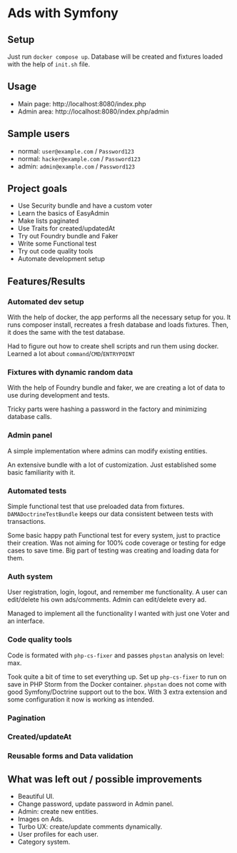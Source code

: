 # Ads with Symfony

## Setup

Just run `docker compose up`. Database will be created and fixtures loaded with the help of `init.sh` file.

## Usage

- Main page: http://localhost:8080/index.php
- Admin area: http://localhost:8080/index.php/admin

## Sample users

- normal: `user@example.com` / `Password123`
- normal: `hacker@example.com` / `Password123`
- admin: `admin@example.com` / `Password123`

## Project goals

- Use Security bundle and have a custom voter
- Learn the basics of EasyAdmin
- Make lists paginated
- Use Traits for created/updatedAt
- Try out Foundry bundle and Faker
- Write some Functional test
- Try out code quality tools
- Automate development setup

## Features/Results

### Automated dev setup

With the help of docker, the app performs all the necessary setup for you. 
It runs composer install, recreates a fresh database and loads fixtures.
Then, it does the same with the test database.

Had to figure out how to create shell scripts and run them using docker. 
Learned a lot about `command`/`CMD`/`ENTRYPOINT`

### Fixtures with dynamic random data

With the help of Foundry bundle and faker, we are creating a lot of data to use during development and tests.

Tricky parts were hashing a password in the factory and minimizing database calls.

### Admin panel

A simple implementation where admins can modify existing entities.

An extensive bundle with a lot of customization. Just established some basic familiarity with it.

### Automated tests

Simple functional test that use preloaded data from fixtures. 
`DAMADoctrineTestBundle` keeps our data consistent between tests with transactions.

Some basic happy path Functional test for every system, just to practice their creation.
Was not aiming for 100% code coverage or testing for edge cases to save time.
Big part of testing was creating and loading data for them.

### Auth system

User registration, login, logout, and remember me functionality. A user can edit/delete his own ads/comments. 
Admin can edit/delete every ad.

Managed to implement all the functionality I wanted with just one Voter and an interface.

### Code quality tools

Code is formated with `php-cs-fixer` and passes `phpstan` analysis on level: max.

Took quite a bit of time to set everything up.
Set up `php-cs-fixer` to run on save in PHP Storm from the Docker container.
`phpstan` does not come with good Symfony/Doctrine support out to the box.
With 3 extra extension and some configuration it now is working as intended.

### Pagination

### Created/updateAt

### Reusable forms and Data validation

## What was left out / possible improvements

- Beautiful UI.
- Change password, update password in Admin panel. 
- Admin: create new entities.
- Images on Ads.
- Turbo UX: create/update comments dynamically.
- User profiles for each user.
- Category system.

